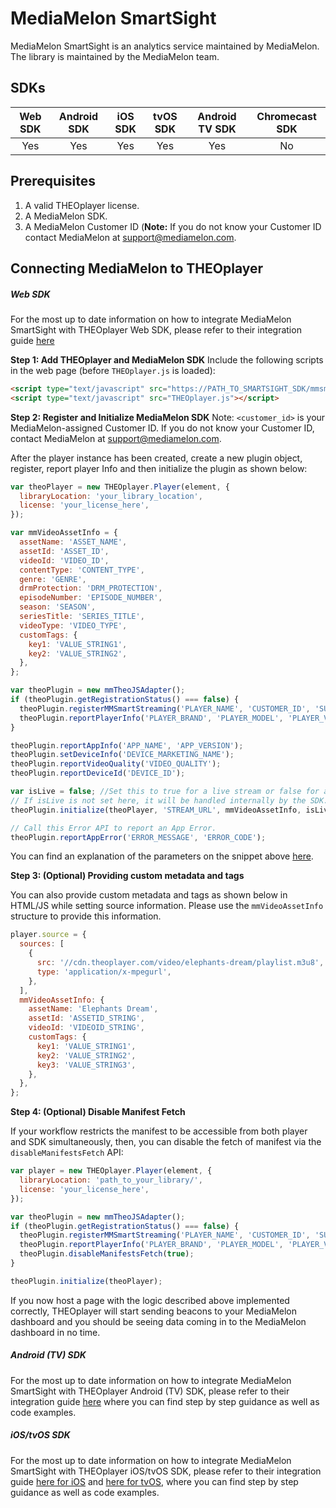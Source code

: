 # MediaMelon SmartSight

MediaMelon SmartSight is an analytics service maintained by MediaMelon. The library is maintained by the MediaMelon team.

## SDKs

| Web SDK | Android SDK | iOS SDK | tvOS SDK | Android TV SDK | Chromecast SDK |
| :-----: | :---------: | :-----: | :------: | :------------: | :------------: |
|   Yes   |     Yes     |   Yes   |   Yes    |      Yes       |       No       |

## Prerequisites

1. A valid THEOplayer license.
2. A MediaMelon SDK.
3. A MediaMelon Customer ID (**Note:** If you do not know your Customer ID contact MediaMelon at [support@mediamelon.com](mailto:support@mediamelon.com).

## Connecting MediaMelon to THEOplayer

##### Web SDK

For the most up to date information on how to integrate MediaMelon SmartSight with THEOplayer Web SDK, please refer to their integration guide [here](https://docs.mediamelon.com/mediamelon/smartsight-player-sdk-integration/web)

**Step 1: Add THEOplayer and MediaMelon SDK**
Include the following scripts in the web page (before `THEOplayer.js` is loaded):

```html
<script type="text/javascript" src="https://PATH_TO_SMARTSIGHT_SDK/mmsmartstreaming_theoplayer.min.js"></script>
<script type="text/javascript" src="THEOplayer.js"></script>
```

**Step 2: Register and Initialize MediaMelon SDK**
Note: `<customer_id>` is your MediaMelon-assigned Customer ID. If you do not know your Customer ID, contact MediaMelon at [support@mediamelon.com](mailto:support@mediamelon.com).

After the player instance has been created, create a new plugin object, register, report player Info and then initialize the plugin as shown below:

```js
var theoPlayer = new THEOplayer.Player(element, {
  libraryLocation: 'your_library_location',
  license: 'your_license_here',
});

var mmVideoAssetInfo = {
  assetName: 'ASSET_NAME',
  assetId: 'ASSET_ID',
  videoId: 'VIDEO_ID',
  contentType: 'CONTENT_TYPE',
  genre: 'GENRE',
  drmProtection: 'DRM_PROTECTION',
  episodeNumber: 'EPISODE_NUMBER',
  season: 'SEASON',
  seriesTitle: 'SERIES_TITLE',
  videoType: 'VIDEO_TYPE',
  customTags: {
    key1: 'VALUE_STRING1',
    key2: 'VALUE_STRING2',
  },
};

var theoPlugin = new mmTheoJSAdapter();
if (theoPlugin.getRegistrationStatus() === false) {
  theoPlugin.registerMMSmartStreaming('PLAYER_NAME', 'CUSTOMER_ID', 'SUBSCRIBER_ID', 'DOMAIN_NAME', 'SUBSCRIBER_TYPE', 'SUBSCRIBER_TAG');
  theoPlugin.reportPlayerInfo('PLAYER_BRAND', 'PLAYER_MODEL', 'PLAYER_VERSION');
}

theoPlugin.reportAppInfo('APP_NAME', 'APP_VERSION');
theoPlugin.setDeviceInfo('DEVICE_MARKETING_NAME');
theoPlugin.reportVideoQuality('VIDEO_QUALITY');
theoPlugin.reportDeviceId('DEVICE_ID');

var isLive = false; //Set this to true for a live stream or false for a VOD stream
// If isLive is not set here, it will be handled internally by the SDK.
theoPlugin.initialize(theoPlayer, 'STREAM_URL', mmVideoAssetInfo, isLive);

// Call this Error API to report an App Error.
theoPlugin.reportAppError('ERROR_MESSAGE', 'ERROR_CODE');
```

You can find an explanation of the parameters on the snippet above [here](https://docs.mediamelon.com/mediamelon/smartsight-player-sdk-integration/web/theoplayer-web-v2-1#cl-step-4-providing-content-metadata-and-custom-tags).

**Step 3: (Optional) Providing custom metadata and tags**

You can also provide custom metadata and tags as shown below in HTML/JS while setting source information. Please use the `mmVideoAssetInfo` structure to provide this information.

```javascript
player.source = {
  sources: [
    {
      src: '//cdn.theoplayer.com/video/elephants-dream/playlist.m3u8',
      type: 'application/x-mpegurl',
    },
  ],
  mmVideoAssetInfo: {
    assetName: 'Elephants Dream',
    assetId: 'ASSETID_STRING',
    videoId: 'VIDEOID_STRING',
    customTags: {
      key1: 'VALUE_STRING1',
      key2: 'VALUE_STRING2',
      key3: 'VALUE_STRING3',
    },
  },
};
```

**Step 4: (Optional) Disable Manifest Fetch**

If your workflow restricts the manifest to be accessible from both player and SDK simultaneously, then, you can disable the fetch of manifest via the `disableManifestsFetch` API:

```javascript
var player = new THEOplayer.Player(element, {
  libraryLocation: 'path_to_your_library/',
  license: 'your_license_here',
});

var theoPlugin = new mmTheoJSAdapter();
if (theoPlugin.getRegistrationStatus() === false) {
  theoPlugin.registerMMSmartStreaming('PLAYER_NAME', 'CUSTOMER_ID', 'SUBSCRIBER_ID', 'DOMAIN_NAME', 'SUBSCRIBER_TYPE', 'SUBSCRIBER_TAG');
  theoPlugin.reportPlayerInfo('PLAYER_BRAND', 'PLAYER_MODEL', 'PLAYER_VERSION');
  theoPlugin.disableManifestsFetch(true);
}

theoPlugin.initialize(theoPlayer);
```

If you now host a page with the logic described above implemented correctly, THEOplayer will start sending beacons to your MediaMelon dashboard and you should be seeing data coming in to the MediaMelon dashboard in no time.

##### Android (TV) SDK

For the most up to date information on how to integrate MediaMelon SmartSight with THEOplayer Android (TV) SDK, please refer to their integration guide [here](https://docs.mediamelon.com/mediamelon/smartsight-player-sdk-integration/android) where you can find step by step guidance as well as code examples.

##### iOS/tvOS SDK

For the most up to date information on how to integrate MediaMelon SmartSight with THEOplayer iOS/tvOS SDK, please refer to their integration guide [here for iOS](https://docs.mediamelon.com/mediamelon/smartsight-player-sdk-integration/ios) and [here for tvOS](https://docs.mediamelon.com/mediamelon/smartsight-player-sdk-integration/tvos-sdk), where you can find step by step guidance as well as code examples.
